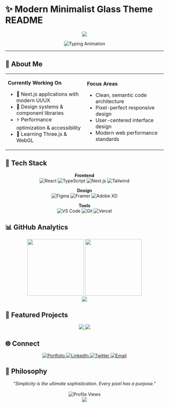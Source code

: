 # ✨ Modern Minimalist Glass Theme README

<!-- Glass morphism header with subtle gradient -->
<div align="center">
  <img src="https://capsule-render.vercel.app/api?type=waving&color=gradient&customColorList=0,2,6,30&height=200&section=header&text=Hello%20World&fontSize=50&fontColor=ffffff&animation=fadeIn&fontAlignY=38&desc=Crafting%20digital%20experiences%20with%20precision&descAlignY=60&descSize=16" />
</div>

<!-- Elegant typing animation -->
<p align="center">
  <img src="https://readme-typing-svg.demolab.com?font=SF+Pro+Display&weight=300&size=22&pause=1000&color=6B73FF&center=true&vCenter=true&width=435&lines=Designer+%26+Developer;Minimalist+at+Heart;Building+Clean+Interfaces" alt="Typing Animation" />
</p>

---

## 🎯 About Me

<table>
<tr>
<td width="50%">

**Currently Working On**
- 🔮 Next.js applications with modern UI/UX
- 🎨 Design systems & component libraries  
- ⚡ Performance optimization & accessibility
- 🌱 Learning Three.js & WebGL

</td>
<td width="50%">

**Focus Areas**
- Clean, semantic code architecture
- Pixel-perfect responsive design
- User-centered interface design
- Modern web performance standards

</td>
</tr>
</table>

## 💎 Tech Stack

<div align="center">

**Frontend**
<br>
<img src="https://img.shields.io/badge/React-61DAFB?style=flat-square&logo=react&logoColor=black&labelColor=f0f0f0" alt="React" />
<img src="https://img.shields.io/badge/TypeScript-3178C6?style=flat-square&logo=typescript&logoColor=white&labelColor=f0f0f0" alt="TypeScript" />
<img src="https://img.shields.io/badge/Next.js-000000?style=flat-square&logo=next.js&logoColor=white&labelColor=f0f0f0" alt="Next.js" />
<img src="https://img.shields.io/badge/Tailwind-06B6D4?style=flat-square&logo=tailwindcss&logoColor=white&labelColor=f0f0f0" alt="Tailwind" />

**Design**
<br>
<img src="https://img.shields.io/badge/Figma-F24E1E?style=flat-square&logo=figma&logoColor=white&labelColor=f0f0f0" alt="Figma" />
<img src="https://img.shields.io/badge/Framer-0055FF?style=flat-square&logo=framer&logoColor=white&labelColor=f0f0f0" alt="Framer" />
<img src="https://img.shields.io/badge/Adobe_XD-FF61F6?style=flat-square&logo=adobe-xd&logoColor=white&labelColor=f0f0f0" alt="Adobe XD" />

**Tools**
<br>
<img src="https://img.shields.io/badge/VS_Code-007ACC?style=flat-square&logo=visual-studio-code&logoColor=white&labelColor=f0f0f0" alt="VS Code" />
<img src="https://img.shields.io/badge/Git-F05032?style=flat-square&logo=git&logoColor=white&labelColor=f0f0f0" alt="Git" />
<img src="https://img.shields.io/badge/Vercel-000000?style=flat-square&logo=vercel&logoColor=white&labelColor=f0f0f0" alt="Vercel" />

</div>

## 📊 GitHub Analytics

<div align="center">
  <img height="180em" src="https://github-readme-stats.vercel.app/api?username=YOUR_USERNAME&show_icons=true&theme=graywhite&hide_border=true&title_color=6B73FF&icon_color=6B73FF&text_color=333&bg_color=ffffff" />
  <img height="180em" src="https://github-readme-stats.vercel.app/api/top-langs/?username=YOUR_USERNAME&layout=compact&theme=graywhite&hide_border=true&title_color=6B73FF&text_color=333&bg_color=ffffff" />
</div>

<div align="center">
  <img src="https://github-readme-streak-stats.herokuapp.com/?user=YOUR_USERNAME&theme=default&hide_border=true&stroke=6B73FF&ring=6B73FF&fire=6B73FF&currStreakLabel=333" />
</div>

## 🎨 Featured Projects

<div align="center">

<a href="https://github.com/YOUR_USERNAME/PROJECT_1">
  <img src="https://github-readme-stats.vercel.app/api/pin/?username=YOUR_USERNAME&repo=PROJECT_1&theme=graywhite&hide_border=true&title_color=6B73FF&icon_color=6B73FF&text_color=333&bg_color=ffffff" />
</a>

<a href="https://github.com/YOUR_USERNAME/PROJECT_2">
  <img src="https://github-readme-stats.vercel.app/api/pin/?username=YOUR_USERNAME&repo=PROJECT_2&theme=graywhite&hide_border=true&title_color=6B73FF&icon_color=6B73FF&text_color=333&bg_color=ffffff" />
</a>

</div>

## 🌐 Connect

<div align="center">

<a href="https://your-portfolio.com" target="_blank">
  <img src="https://img.shields.io/badge/Portfolio-6B73FF?style=for-the-badge&logo=safari&logoColor=white" alt="Portfolio" />
</a>
<a href="https://linkedin.com/in/YOUR_PROFILE" target="_blank">
  <img src="https://img.shields.io/badge/LinkedIn-0A66C2?style=for-the-badge&logo=linkedin&logoColor=white" alt="LinkedIn" />
</a>
<a href="https://twitter.com/YOUR_HANDLE" target="_blank">
  <img src="https://img.shields.io/badge/Twitter-1DA1F2?style=for-the-badge&logo=twitter&logoColor=white" alt="Twitter" />
</a>
<a href="mailto:your.email@example.com">
  <img src="https://img.shields.io/badge/Email-EA4335?style=for-the-badge&logo=gmail&logoColor=white" alt="Email" />
</a>

</div>

## 💭 Philosophy

<div align="center">
  <i>"Simplicity is the ultimate sophistication. Every pixel has a purpose."</i>
  <br><br>
  <img src="https://komarev.com/ghpvc/?username=YOUR_USERNAME&color=6B73FF&style=flat-square&label=Profile+Views" alt="Profile Views" />
</div>

<!-- Glass morphism footer -->
<div align="center">
  <img src="https://capsule-render.vercel.app/api?type=waving&color=gradient&customColorList=0,2,6,30&height=120&section=footer" />
</div>
